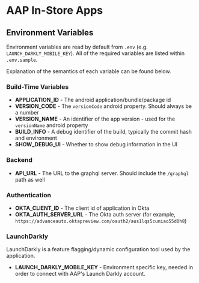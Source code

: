 # AAP In-Store Apps

## Environment Variables

Environment variables are read by default from `.env` (e.g. `LAUNCH_DARKLY_MOBILE_KEY`).
All of the required variables are listed within `.env.sample`.

Explanation of the semantics of each variable can be found below.

### Build-Time Variables

- **APPLICATION_ID** - The android application/bundle/package id
- **VERSION_CODE** - The `versionCode` android property. Should always be a number
- **VERSION_NAME** - An identifier of the app version - used for the `versionName` android property
- **BUILD_INFO** - A debug identifier of the build, typically the commit hash and environment
- **SHOW_DEBUG_UI** - Whether to show debug information in the UI

### Backend

- **API_URL** - The URL to the graphql server. Should include the `/graphql` path as well

### Authentication

- **OKTA_CLIENT_ID** - The client id of application in Okta
- **OKTA_AUTH_SERVER_URL** - The Okta auth server (for example, `https://advanceauto.oktapreview.com/oauth2/aus1lqs5cuniao55d0h8`)

### LaunchDarkly

LaunchDarkly is a feature flagging/dynamic configuration tool used by the application.

- **LAUNCH_DARKLY_MOBILE_KEY** - Environment specific key, needed in order to connect with AAP's Launch Darkly account.
